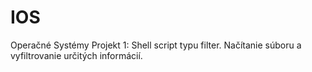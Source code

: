# IOS
Operačné Systémy
Projekt 1: Shell script typu filter. Načítanie súboru a vyfiltrovanie určitých informácií.
